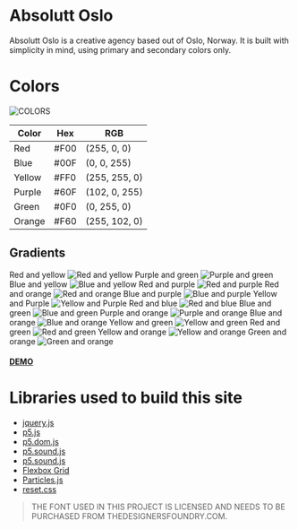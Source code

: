 # Absolutt Oslo

Absolutt Oslo is a creative agency based out of Oslo, Norway. It is built with simplicity in mind, using primary and secondary colors only. 

# Colors

![COLORS](https://github.com/christerwaters/ao-frontend/blob/master/img/colors.jpg "Logo Title Text 1")

|Color		| Hex  	| RGB  		  	|
|-----------|-------|---------------|
| Red		| #F00	| (255, 0, 0)	|
| Blue		| #00F  | (0, 0, 255)	|
| Yellow	| #FF0	| (255, 255, 0) |
| Purple	| #60F	| (102, 0, 255)	|
| Green		| #0F0	| (0, 255, 0)	|
| Orange	| #F60	| (255, 102, 0)	|

## Gradients

Red and yellow
![Red and yellow](https://github.com/christerwaters/ao-frontend/blob/master/img/r-y.jpg "Red and yellow gradient")
Purple and green
![Purple and green](https://github.com/christerwaters/ao-frontend/blob/master/img/p-g.jpg "Purple and green gradient")
Blue and yellow
![Blue and yellow](https://github.com/christerwaters/ao-frontend/blob/master/img/b-y.jpg "Blue and yellow gradient")
Red and purple
![Red and purple](https://github.com/christerwaters/ao-frontend/blob/master/img/r-p.jpg "Red and purple gradient")
Red and orange
![Red and orange](https://github.com/christerwaters/ao-frontend/blob/master/img/r-o.jpg "Red and orange gradient")
Blue and purple
![Blue and purple](https://github.com/christerwaters/ao-frontend/blob/master/img/b-p.jpg "Blue and purple gradient")
Yellow and Purple
![Yellow and Purple](https://github.com/christerwaters/ao-frontend/blob/master/img/y-p.jpg "Yellow and Purple gradient")
Red and blue
![Red and blue ](https://github.com/christerwaters/ao-frontend/blob/master/img/r-b.jpg "Red and blue gradient")
Blue and green
![Blue and green](https://github.com/christerwaters/ao-frontend/blob/master/img/b-g.jpg "Blue and green gradient")
Purple and orange
![Purple and orange](https://github.com/christerwaters/ao-frontend/blob/master/img/p-o.jpg "Purple and orange gradient")
Blue and orange
![Blue and orange](https://github.com/christerwaters/ao-frontend/blob/master/img/b-o.jpg "Blue and orange gradient")
Yellow and green
![Yellow and green](https://github.com/christerwaters/ao-frontend/blob/master/img/y-g.jpg "Yellow and green gradient")
Red and green
![Red and green](https://github.com/christerwaters/ao-frontend/blob/master/img/r-g.jpg "Red and green gradient")
Yellow and orange
![Yellow and orange](https://github.com/christerwaters/ao-frontend/blob/master/img/y-o.jpg "Yellow and orange gradient")
Green and orange
![Green and orange](https://github.com/christerwaters/ao-frontend/blob/master/img/g-o.jpg "Green and orange gradient")

#### [DEMO](http://34.76.50.241/ao-frontend/ "Demo Site")

# Libraries used to build this site
* [jquery.js](http://jquery.com/ "Jquery")
* [p5.js](https://p5js.org/download/ "P5")
* [p5.dom.js](https://p5js.org/download/ "P5 DOM")
* [p5.sound.js](https://p5js.org/download/ "P5 Sound")
* [p5.sound.js](https://p5js.org/download/ "P5 Sound")
* [Flexbox Grid](http://flexboxgrid.com/ "Flexbox Grid")
* [Particles.js](https://github.com/VincentGarreau/particles.js/ "Particles JS")
* [reset.css](https://meyerweb.com/eric/tools/css/reset/ "CSS Reset")

> THE FONT USED IN THIS PROJECT IS LICENSED AND NEEDS TO BE PURCHASED FROM THEDESIGNERSFOUNDRY.COM.